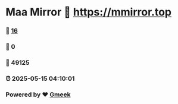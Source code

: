 # Maa Mirror :link: https://mmirror.top 
### :page_facing_up: [16](https://mmirror.top/tag.html) 
### :speech_balloon: 0 
### :hibiscus: 49125 
### :alarm_clock: 2025-05-15 04:10:01 
### Powered by :heart: [Gmeek](https://github.com/Meekdai/Gmeek)
